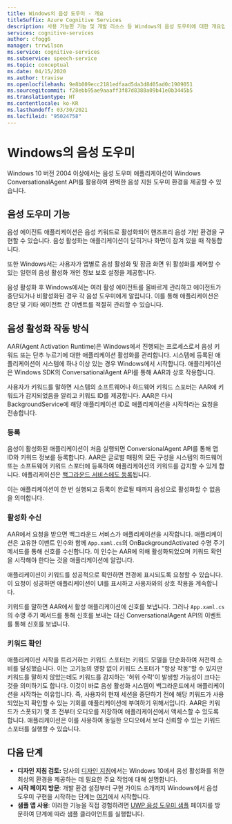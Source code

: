 ```yaml
---
title: Windows의 음성 도우미 - 개요
titleSuffix: Azure Cognitive Services
description: 사용 가능한 기능 및 개발 리소스 등 Windows의 음성 도우미에 대한 개요입니다.
services: cognitive-services
author: cfogg6
manager: trrwilson
ms.service: cognitive-services
ms.subservice: speech-service
ms.topic: conceptual
ms.date: 04/15/2020
ms.author: travisw
ms.openlocfilehash: 9e8b009ecc2181edfaad5da3d8d05ad0c1909051
ms.sourcegitcommit: f28ebb95ae9aaaff3f87d8388a09b41e0b3445b5
ms.translationtype: HT
ms.contentlocale: ko-KR
ms.lasthandoff: 03/30/2021
ms.locfileid: "95024758"
---
```

# <a name="voice-assistants-on-windows"></a>Windows의 음성 도우미

Windows 10 버전 2004 이상에서는 음성 도우미 애플리케이션이 Windows ConversationalAgent API를 활용하여 완벽한 음성 지원 도우미 환경을 제공할 수 있습니다.

## <a name="voice-assistant-features"></a>음성 도우미 기능

음성 에이전트 애플리케이션은 음성 키워드로 활성화되어 핸즈프리 음성 기반 환경을 구현할 수 있습니다. 음성 활성화는 애플리케이션이 닫히거나 화면이 잠겨 있을 때 작동합니다.

또한 Windows서는 사용자가 앱별로 음성 활성화 및 잠금 화면 위 활성화를 제어할 수 있는 일련의 음성 활성화 개인 정보 보호 설정을 제공합니다.

음성 활성화 후 Windows에서는 여러 활성 에이전트를 올바르게 관리하고 에이전트가 중단되거나 비활성화된 경우 각 음성 도우미에게 알립니다. 이를 통해 애플리케이션은 중단 및 기타 에이전트 간 이벤트를 적절히 관리할 수 있습니다.

## <a name="how-does-voice-activation-work"></a>음성 활성화 작동 방식

AAR(Agent Activation Runtime)은 Windows에서 진행되는 프로세스로서 음성 키워드 또는 단추 누르기에 대한 애플리케이션 활성화를 관리합니다. 시스템에 등록된 애플리케이션이 시스템에 하나 이상 있는 경우 Windows에서 시작합니다. 애플리케이션은 Windows SDK의 ConversationalAgent API를 통해 AAR과 상호 작용합니다.

사용자가 키워드를 말하면 시스템의 소프트웨어나 하드웨어 키워드 스포터는 AAR에 키워드가 감지되었음을 알리고 키워드 ID를 제공합니다. AAR은 다시 BackgroundService에 해당 애플리케이션 ID로 애플리케이션을 시작하라는 요청을 전송합니다.

### <a name="registration"></a>등록

음성이 활성화된 애플리케이션이 처음 실행되면 ConversionalAgent API를 통해 앱 ID와 키워드 정보를 등록합니다. AAR은 글로벌 매핑의 모든 구성을 시스템의 하드웨어 또는 소프트웨어 키워드 스포터에 등록하여 애플리케이션의 키워드를 감지할 수 있게 합니다. 애플리케이션은 [백그라운드 서비스에도 등록](/windows/uwp/launch-resume/register-a-background-task)됩니다.

이는 애플리케이션이 한 번 실행되고 등록이 완료될 때까지 음성으로 활성화할 수 없음을 의미합니다.

### <a name="receiving-an-activation"></a>활성화 수신

AAR에서 요청을 받으면 백그라운드 서비스가 애플리케이션을 시작합니다. 애플리케이션은 고유한 이벤트 인수와 함께 `App.xaml.cs`의 OnBackgroundActivated 수명 주기 메서드를 통해 신호를 수신합니다. 이 인수는 AAR에 의해 활성화되었으며 키워드 확인을 시작해야 한다는 것을 애플리케이션에 알립니다.

애플리케이션이 키워드를 성공적으로 확인하면 전경에 표시되도록 요청할 수 있습니다. 이 요청이 성공하면 애플리케이션이 UI를 표시하고 사용자와의 상호 작용을 계속합니다.

키워드를 말하면 AAR에서 활성 애플리케이션에 신호를 보냅니다. 그러나 `App.xaml.cs`의 수명 주기 메서드를 통해 신호를 보내는 대신 ConversationalAgent API의 이벤트를 통해 신호를 보냅니다.

### <a name="keyword-verification"></a>키워드 확인

애플리케이션 시작을 트리거하는 키워드 스포터는 키워드 모델을 단순화하여 저전력 소비를 달성했습니다. 이는 고기능의 영향 없이 키워드 스포터가 "항상 작동"할 수 있지만 키워드를 말하지 않았는데도 키워드를 감지하는 '허위 수락'이 발생할 가능성이 크다는 것을 의미하기도 합니다. 이것이 바로 음성 활성화 시스템이 백그라운드에서 애플리케이션을 시작하는 이유입니다. 즉, 사용자의 현재 세션을 중단하기 전에 해당 키워드가 사용되었는지 확인할 수 있는 기회를 애플리케이션에 부여하기 위해서입니다. AAR은 키워드가 스폿되기 몇 초 전부터 오디오를 저장하여 애플리케이션에서 액세스할 수 있도록 합니다. 애플리케이션은 이를 사용하여 동일한 오디오에서 보다 신뢰할 수 있는 키워드 스포터를 실행할 수 있습니다.

## <a name="next-steps"></a>다음 단계

- **디자인 지침 검토:** 당사의 [디자인 지침](windows-voice-assistants-best-practices.md)에서는 Windows 10에서 음성 활성화를 위한 최상의 환경을 제공하는 데 필요한 주요 작업에 대해 설명합니다.
- **시작 페이지 방문**: 개발 환경 설정부터 구현 가이드 소개까지 Windows에서 음성 도우미 구현을 시작하는 단계는 [여기](how-to-windows-voice-assistants-get-started.md)에서 시작합니다.
- **샘플 앱 사용**: 이러한 기능을 직접 경험하려면 [UWP 음성 도우미 샘플](windows-voice-assistants-faq.md#the-uwp-voice-assistant-sample) 페이지를 방문하여 단계에 따라 샘플 클라이언트를 실행합니다.